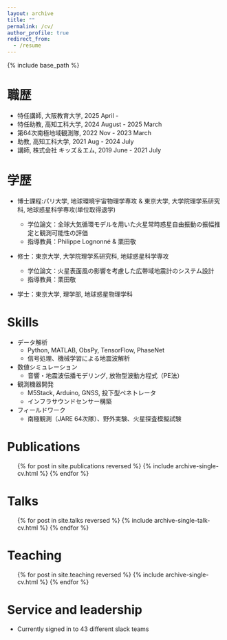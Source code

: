 ```yaml
---
layout: archive
title: ""
permalink: /cv/
author_profile: true
redirect_from:
  - /resume
---
```


{% include base_path %}

職歴
======
* 特任講師, 大阪教育大学, 2025 April - 
* 特任助教, 高知工科大学, 2024 August - 2025 March
* 第64次南極地域観測隊, 2022 Nov - 2023 March
* 助教, 高知工科大学, 2021 Aug - 2024 July
* 講師, 株式会社 キッズ＆エム, 2019 June - 2021 July

学歴
======
* 博士課程:パリ大学, 地球環境宇宙物理学専攻 & 東京大学, 大学院理学系研究科, 地球惑星科学専攻(単位取得退学)
  * 学位論文：全球大気循環モデルを用いた火星常時惑星自由振動の振幅推定と観測可能性の評価
  * 指導教員：Philippe Lognonné & 栗田敬

* 修士：東京大学, 大学院理学系研究科, 地球惑星科学専攻
  * 学位論文：火星表面風の影響を考慮した広帯域地震計のシステム設計
  * 指導教員：栗田敬

* 学士：東京大学, 理学部, 地球惑星物理学科
  
Skills
======
* データ解析
  * Python, MATLAB, ObsPy, TensorFlow, PhaseNet
  * 信号処理、機械学習による地震波解析
* 数値シミュレーション
  * 音響・地震波伝播モデリング, 放物型波動方程式（PE法）
* 観測機器開発
  * M5Stack, Arduino, GNSS, 投下型ペネトレータ
  * インフラサウンドセンサー構築
* フィールドワーク
  * 南極観測（JARE 64次隊）、野外実験、火星探査模擬試験

Publications
======
  <ul>{% for post in site.publications reversed %}
    {% include archive-single-cv.html %}
  {% endfor %}</ul>
  
Talks
======
  <ul>{% for post in site.talks reversed %}
    {% include archive-single-talk-cv.html  %}
  {% endfor %}</ul>
  
Teaching
======
  <ul>{% for post in site.teaching reversed %}
    {% include archive-single-cv.html %}
  {% endfor %}</ul>
  
Service and leadership
======
* Currently signed in to 43 different slack teams
